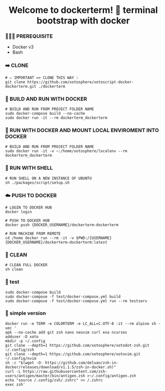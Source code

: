 <h1 align="center">Welcome to dockerterm! 👋 terminal bootstrap with docker</h1>

### 🤷🏼‍♂️ PREREQUISITE

- Docker v3
- Bash

### ➡️ CLONE

```shell
# ⚠️ IMPORTANT => CLONE THIS WAY :
git clone https://github.com/xotosphere/xotoscript-docker-dockerterm.git ./dockerterm
```

### 👾 BUILD AND RUN WITH DOCKER

```shell
# BUILD AND RUN FROM PROJECT FOLDER NAME
sudo docker-compose build --no-cache
sudo docker run -it --rm dockerterm_dockerterm
```

### 👾 RUN WITH DOCKER AND MOUNT LOCAL ENVIROMENT INTO DOCKER

```shell
# BUILD AND RUN FROM PROJECT FOLDER NAME
sudo docker run -it -v ~:/home/xotosphere/localenv --rm dockerterm_dockerterm
```

### 🚀 RUN WITH SHELL

```shell
# RUN SHELL ON A NEW INSTANCE OF UBUNTU
sh ./packages/script/setup.sh
```

### ☁️ PUSH TO DOCKER

```shell
# LOGIN TO DOCKER HUB
docker login

# PUSH TO DOCKER HUB
docker push {DOCKER_USERNAME}/dockerterm-dockerterm

# RUN MACHINE FROM REMOTE
cd /home docker run --rm -it -v $PWD:/{USERNAME} {DOCKER_USERNAME}/dockerterm-dockerterm:latest
```

### 🧽 CLEAN

```shell
# CLEAN FULL DOCKER
sh clean
```

### 🧽 test

```shell
sudo docker-compose build
sudo docker-compose -f test/docker-compose.yml build
sudo docker-compose -f test/docker-compose.yml run --rm testserv
```

### 🙏 simple version 

```shell
docker run -e TERM -e COLORTERM -e LC_ALL=C.UTF-8 -it --rm alpine sh -uec '
apk --no-cache add git zsh nano neovim curl exa ncurses
adduser -D xoto
mkdir -p ~/.config
git clone --depth=1 https://github.com/xotosphere/xotodot-zsh.git ~/.config/zsh
git clone --depth=1 https://github.com/xotosphere/xotovim.git ~/.config/nvim
sh -c "$(wget -O- https://github.com/deluan/zsh-in-docker/releases/download/v1.1.5/zsh-in-docker.sh)"
curl -L https://raw.githubusercontent.com/zsh-users/antigen/master/bin/antigen.zsh >~/.config/antigen.zsh
echo "source /.config/zsh/.zshrc" >> /.zshrc
exec zsh'
```

